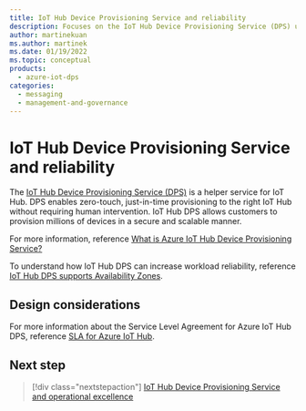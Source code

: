 ```yaml
---
title: IoT Hub Device Provisioning Service and reliability
description: Focuses on the IoT Hub Device Provisioning Service (DPS) used in the Messaging solution to provide design considerations related to Reliability.
author: martinekuan
ms.author: martinek
ms.date: 01/19/2022
ms.topic: conceptual
products:
  - azure-iot-dps
categories:
  - messaging
  - management-and-governance
---
```


# IoT Hub Device Provisioning Service and reliability

The [IoT Hub Device Provisioning Service (DPS)](/azure/iot-dps/) is a helper service for IoT Hub. DPS enables zero-touch, just-in-time provisioning to the right IoT Hub without requiring human intervention. IoT Hub DPS allows customers to provision millions of devices in a secure and scalable manner.

For more information, reference [What is Azure IoT Hub Device Provisioning Service?](/azure/iot-dps/about-iot-dps)

To understand how IoT Hub DPS can increase workload reliability, reference [IoT Hub DPS supports Availability Zones](/azure/iot-dps/about-iot-dps#availability).

## Design considerations

For more information about the Service Level Agreement for Azure IoT Hub DPS, reference [SLA for Azure IoT Hub](https://azure.microsoft.com/support/legal/sla/iot-hub/v1_2/).

## Next step

> [!div class="nextstepaction"]
> [IoT Hub Device Provisioning Service and operational excellence](operational-excellence.md)